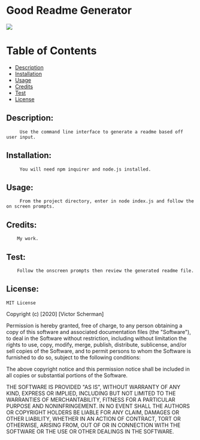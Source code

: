 

# Good Readme Generator
![](https://img.shields.io/badge/Readme-100%25-green)

# Table of Contents

- [Description](#description)
- [Installation](#installation)
- [Usage](#usage)
- [Credits](#credits)
- [Test](#test)
- [License](#license)

## Description: 

         Use the command line interface to generate a readme based off user input.

## Installation:

         You will need npm inquirer and node.js installed.

## Usage:

         From the project directory, enter in node index.js and follow the on screen prompts.

## Credits:

        My work.

## Test: 

        Follow the onscreen prompts then review the generated readme file.

## License:
    

    
    MIT License

Copyright (c) [2020] [Victor Scherman]

Permission is hereby granted, free of charge, to any person obtaining a copy
of this software and associated documentation files (the "Software"), to deal
in the Software without restriction, including without limitation the rights
to use, copy, modify, merge, publish, distribute, sublicense, and/or sell
copies of the Software, and to permit persons to whom the Software is
furnished to do so, subject to the following conditions:

The above copyright notice and this permission notice shall be included in all
copies or substantial portions of the Software.

THE SOFTWARE IS PROVIDED "AS IS", WITHOUT WARRANTY OF ANY KIND, EXPRESS OR
IMPLIED, INCLUDING BUT NOT LIMITED TO THE WARRANTIES OF MERCHANTABILITY,
FITNESS FOR A PARTICULAR PURPOSE AND NONINFRINGEMENT. IN NO EVENT SHALL THE
AUTHORS OR COPYRIGHT HOLDERS BE LIABLE FOR ANY CLAIM, DAMAGES OR OTHER
LIABILITY, WHETHER IN AN ACTION OF CONTRACT, TORT OR OTHERWISE, ARISING FROM,
OUT OF OR IN CONNECTION WITH THE SOFTWARE OR THE USE OR OTHER DEALINGS IN THE
SOFTWARE.
      

   
